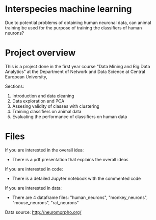 # Interspecies machine learning
Due to potential problems of obtaining human neuronal data, can animal training be used for the purpose of training the classifiers of human neurons?

# Project overview
This is a project done in the first year course "Data Mining and Big Data Analytics" at the Department of Network and Data Science at Central European University, 

Sections:
1. Introduction and data cleaning
2. Data exploration and PCA
3. Assesing validity of classes with clustering 
4. Training classifiers on animal data
5. Evaluating the performance of classifiers on human data
# Files
If you are interested in the overall idea:
- There is a pdf presentation that explains the overall ideas

If you are interested in code:
- There is a detailed Jupyter notebook with the commented code

If you are interested in data:
- There are 4 dataframe files: "human_neurons", "monkey_neurons", "mouse_neurons", "rat_neurons" 



Data source: http://neuromorpho.org/
